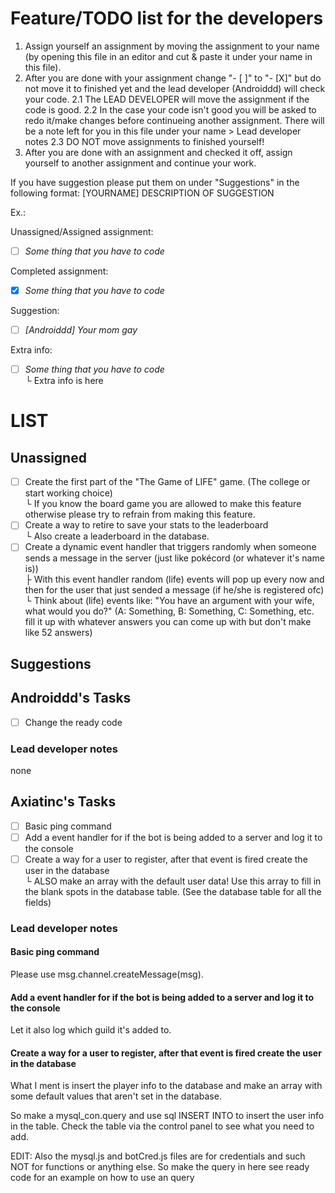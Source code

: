 # Feature/TODO list for the developers
1. Assign yourself an assignment by moving the assignment to your name (by opening this file in an editor and cut & paste it under your name in this file).
2. After you are done with your assignment change "- [ ]" to "- [X]" but do not move it to finished yet and the lead developer (Androiddd) will check your code.
2.1 The LEAD DEVELOPER will move the assignment if the code is good.
2.2 In the case your code isn't good you will be asked to redo it/make changes before continueing another assignment. There will be a note left for you in this file under your name > Lead developer notes
2.3 DO NOT move assignments to finished yourself!
3. After you are done with an assignment and checked it off, assign yourself to another assignment and continue your work.

If you have suggestion please put them on under "Suggestions" in the following format:
[YOURNAME] DESCRIPTION OF SUGGESTION

Ex.:

Unassigned/Assigned assignment:
- [ ] *Some thing that you have to code*

Completed assignment:
- [X] *Some thing that you have to code*

Suggestion:
- [ ] *[Androiddd] Your mom gay*

Extra info:
- [ ] *Some thing that you have to code*  
└ Extra info is here

# LIST
## Unassigned
- [ ] Create the first part of the "The Game of LIFE" game. (The college or start working choice)  
└ If you know the board game you are allowed to make this feature otherwise please try to refrain from making this feature.
- [ ] Create a way to retire to save your stats to the leaderboard  
└ Also create a leaderboard in the database.
- [ ] Create a dynamic event handler that triggers randomly when someone sends a message in the server (just like pokécord (or whatever it's name is))  
├ With this event handler random (life) events will pop up every now and then for the user that just sended a message (if he/she is registered ofc)  
└ Think about (life) events like: "You have an argument with your wife, what would you do?" (A: Something, B: Something, C: Something, etc. fill it up with whatever answers you can come up with but don't make like 52 answers)

## Suggestions

## Androiddd's Tasks
- [ ] Change the ready code

### Lead developer notes
none

## Axiatinc's Tasks
- [ ] Basic ping command
- [ ] Add a event handler for if the bot is being added to a server and log it to the console
- [ ] Create a way for a user to register, after that event is fired create the user in the database  
└ ALSO make an array with the default user data! Use this array to fill in the blank spots in the database table. (See the database table for all the fields)

### Lead developer notes

#### Basic ping command
Please use msg.channel.createMessage(msg).

#### Add a event handler for if the bot is being added to a server and log it to the console
Let it also log which guild it's added to.

#### Create a way for a user to register, after that event is fired create the user in the database
What I ment is insert the player info to the database and make an array with some default values that aren't set in the database.

So make a mysql_con.query and use sql INSERT INTO to insert the user info in the table.
Check the table via the control panel to see what you need to add.

EDIT: Also the mysql.js and botCred.js files are for credentials and such NOT for functions or anything else.
So make the query in here see ready code for an example on how to use an query